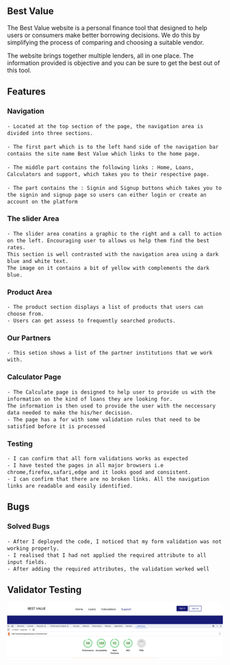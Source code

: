 ## Best Value

The Best Value website is a personal finance tool that designed to help users or consumers make better borrowing decisions.
We do this by simplifying the process of comparing and choosing a suitable vendor.

The website brings together multiple lenders, all in one place. The information provided is objective and you can be sure to get the
best out of this tool.





## Features

### Navigation

    - Located at the top section of the page, the navigation area is divided into three sections. 

    - The first part which is to the left hand side of the navigation bar contains the site name Best Value which links to the home page. 

    - The middle part contains the following links : Home, Loans, Calculators and support, which takes you to their respective page. 
    
    - The part contains the : Signin and Signup buttons which takes you to the signin and signup page so users can either login or create an account on the platform

### The slider Area

    - The slider area conatins a graphic to the right and a call to action on the left. Encouraging user to allows us help them find the best rates.
    This section is well contrasted with the navigation area using a dark blue and white text.
    The image on it contains a bit of yellow with complements the dark blue.

### Product Area
    - The product section displays a list of products that users can choose from.
    - Users can get assess to frequently searched products.


### Our Partners
    - This setion shows a list of the partner institutions that we work with.


### Calculator Page
    - The Calculate page is designed to help user to provide us with the information on the kind of loans they are looking for.
    The information is then used to provide the user with the neccessary data needed to make the his/her decision.
    - The page has a for with some validation rules that need to be satisfied before it is processed


### Testing
    - I can confirm that all form validations works as expected
    - I have tested the pages in all major browsers i.e chrome,firefox,safari,edge and it looks good and consistent.
    - I can confirm that there are no broken links. All the navigation links are readable and easily identified.

## Bugs
### Solved Bugs

    - After I deployed the code, I noticed that my form validation was not working properly.
    - I realised that I had not applied the required attribute to all input fields.
    - After adding the required attributes, the validation worked well


## Validator Testing
   <img src="assets/images/lighthouse-test.png" alt="Lighthouse test results"/>


